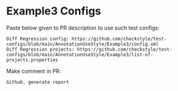 # Example3 Configs
Paste below given to PR description to use such test configs:
```
Diff Regression config: https://github.com/checkstyle/test-configs/blob/main/AnnotationUseStyle/Example3/config.xml
Diff Regression projects: https://github.com/checkstyle/test-configs/blob/main/AnnotationUseStyle/Example3/list-of-projects.properties
```
Make comment in PR:
```
Github, generate report
```
